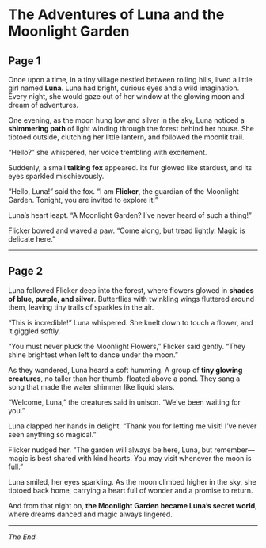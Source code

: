 # The Adventures of Luna and the Moonlight Garden

## Page 1

Once upon a time, in a tiny village nestled between rolling hills, lived a little girl named **Luna**. Luna had bright, curious eyes and a wild imagination. Every night, she would gaze out of her window at the glowing moon and dream of adventures.

One evening, as the moon hung low and silver in the sky, Luna noticed a **shimmering path** of light winding through the forest behind her house. She tiptoed outside, clutching her little lantern, and followed the moonlit trail.  

“Hello?” she whispered, her voice trembling with excitement.  

Suddenly, a small **talking fox** appeared. Its fur glowed like stardust, and its eyes sparkled mischievously.  

“Hello, Luna!” said the fox. “I am **Flicker**, the guardian of the Moonlight Garden. Tonight, you are invited to explore it!”  

Luna’s heart leapt. “A Moonlight Garden? I’ve never heard of such a thing!”  

Flicker bowed and waved a paw. “Come along, but tread lightly. Magic is delicate here.”

---

## Page 2

Luna followed Flicker deep into the forest, where flowers glowed in **shades of blue, purple, and silver**. Butterflies with twinkling wings fluttered around them, leaving tiny trails of sparkles in the air.  

“This is incredible!” Luna whispered. She knelt down to touch a flower, and it giggled softly.  

“You must never pluck the Moonlight Flowers,” Flicker said gently. “They shine brightest when left to dance under the moon.”  

As they wandered, Luna heard a soft humming. A group of **tiny glowing creatures**, no taller than her thumb, floated above a pond. They sang a song that made the water shimmer like liquid stars.  

“Welcome, Luna,” the creatures said in unison. “We’ve been waiting for you.”  

Luna clapped her hands in delight. “Thank you for letting me visit! I’ve never seen anything so magical.”  

Flicker nudged her. “The garden will always be here, Luna, but remember—magic is best shared with kind hearts. You may visit whenever the moon is full.”  

Luna smiled, her eyes sparkling. As the moon climbed higher in the sky, she tiptoed back home, carrying a heart full of wonder and a promise to return.  

And from that night on, **the Moonlight Garden became Luna’s secret world**, where dreams danced and magic always lingered.

---

*The End.*
